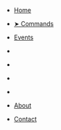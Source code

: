 * [Home](./)

* [➤ Commands](./commands/index)
* [Events](./events/index)

* []()
* []()
* []()
* []()


* [About](./info/about/index)
* [Contact](./info/contact/index)